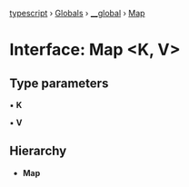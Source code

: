 [typescript](../README.md) › [Globals](../globals.md) › [__global](../modules/__global.md) › [Map](__global.map.md)

# Interface: Map <**K, V**>

## Type parameters

▪ **K**

▪ **V**

## Hierarchy

* **Map**
